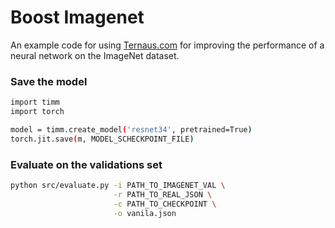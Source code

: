# Boost Imagenet
An example code for using [Ternaus.com](https://ternaus.com) for improving the performance of a neural network on
the ImageNet dataset.

### Save the model
```bash
import timm
import torch

model = timm.create_model('resnet34', pretrained=True)
torch.jit.save(m, MODEL_SCHECKPOINT_FILE)
```

### Evaluate on the validations set
```bash
python src/evaluate.py -i PATH_TO_IMAGENET_VAL \
                       -r PATH_TO_REAL_JSON \
                       -c PATH_TO_CHECKPOINT \
                       -o vanila.json
```
